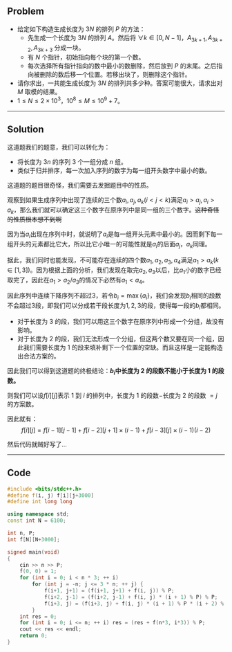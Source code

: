 ## $\mathrm{Problem}$

- 给定如下构造生成长度为 $3N$ 的排列 $P$ 的方法：
  - 先生成一个长度为 $3N$ 的排列 $A$。然后将 $\forall k \in [0, N-1]$，$A_{3k+1},A_{3k+2},A_{3k+3}$ 分成一块。
  - 有 $N$ 个指针，初始指向每个块的第一个数。
  - 每次选择所有指针指向的数中最小的数删除，然后放到 $P$ 的末尾。之后指向被删除的数后移一个位置。若移出块了，则删除这个指针。
- 请你求出，一共能生成长度为 $3N$ 的排列共多少种。答案可能很大，请求出对 $M$ 取模的结果。
- $1 \leq N \leq 2 \times 10^3$，$10^8\leq M \leq 10^9+7$。

---

## $\mathrm{Solution}$
这道题我们的题意，我们可以转化为：
- 将长度为 $3n$ 的序列 $3$ 个一组分成 $n$ 组。
- 类似于归并排序，每一次加入序列的数字为每一组开头数字中最小的数。

这道题的题目很奇怪，我们需要去发掘题目中的性质。

观察到如果生成序列中出现了连续的三个数$a_i,a_j,a_k(i<j<k)$满足$a_i>a_j,a_i>a_k$，那么我们就可以确定这三个数字在原序列中是同一组的三个数字。~~这种奇怪的性质根本想不到啊~~ 

因为当$a_i$出现在序列中时，就说明了$a_i$是每一组开头元素中最小的。因而剩下每一组开头的元素都比它大，所以比它小唯一的可能性就是$a_i$的后面$a_j$，$a_k$同理。

据此，我们同时也能发现，不可能存在连续的四个数$a_1,a_2,a_3,a_4$满足$a_1>a_k(k∈[1,3])$。因为根据上面的分析，我们发现在取完$a_2,a_3$以后，比$a_1$小的数字已经取完了，因此在$a_1>a_2/a_3$的情况下必然有$a_1<a_4$。

因此序列中连续下降序列不超过3，若令$b_i=\max\{a_i\}$，我们会发现$b_i$相同的段数不会超过$3$段，即我们可以分成若干段长度为$1,2,3$的段，使得每一段的$b_i$都相同。
- 对于长度为 $3$ 的段，我们可以用这三个数字在原序列中形成一个分组，故没有影响。
- 对于长度为 $2$ 的段，我们无法形成一个分组，但这两个数又要在同一个组，因此我们需要长度为 $1$ 的段来填补剩下一个位置的空缺。而且这样是一定能构造出合法方案的。

因此我们可以得到这道题的终极结论：**$b_i$中长度为 $2$ 的段数不能小于长度为 $1$ 的段数。**

则我们可以设$f[i][j]$表示 $1$ 到 $i$ 的排列中，长度为 $1$ 的段数$-$长度为 $2$ 的段数 $=j$ 的方案数。

因此就有：
$$f[i][j]=f[i-1][j-1]+f[i-2][j+1]\times (i-1)+f[i-3][j]\times (i-1)(i-2)$$

然后代码就贼好写了...

---
## $\mathrm{Code}$

```cpp
#include <bits/stdc++.h>
#define f(i, j) f[i][j+3000]
#define int long long 

using namespace std;
const int N = 6100;

int n, P;
int f[N][N+3000];

signed main(void)
{
	cin >> n >> P;
	f(0, 0) = 1;
	for (int i = 0; i < n * 3; ++ i)
		for (int j = -n; j <= 3 * n; ++ j) {
			f(i+1, j+1) = (f(i+1, j+1) + f(i, j)) % P;
			f(i+2, j-1) = (f(i+2, j-1) + f(i, j) * (i + 1) % P) % P;
			f(i+3, j) = (f(i+3, j) + f(i, j) * (i + 1) % P * (i + 2) % P) % P; 
		}
	int res = 0;
	for (int i = 0; i <= n; ++ i) res = (res + f(n*3, i*3)) % P;
	cout << res << endl;
	return 0;
}
```
